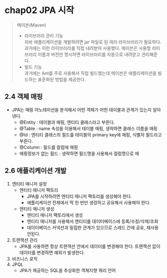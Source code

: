 # chap02 JPA 시작

> 메이븐(Maven)
>- 라이브러리 관리 기능  
>자바 애플리케이션을 개발하려면 jar 파일로 된 여러 라이브러리가 필요하다. 과거에는 이런 라이브러리를 직접 내려받아 사용했다.
>메이븐은 사용할 라이브러리 이름과 버전만 명시하면 라이브러리를 자동으로 내려받고 관리해준다.  
>- 빌드 기능  
>과거에는 Ant를 주로 사용해서 직접 빌드했는데 메이븐은 애플리케이션을 빌드하는 표준화된 방법을 제공한다.  


## 2.4 객체 매핑
- JPA는 매핑 어노테이션을 분석해서 어떤 객체가 어떤 테이블과 관계가 있는지 알아낸다.
    - @Entity : 테이블과 매핑, 엔티티 클래스라고 부른다.
    - @Table : name 속성을 이용해서 테이블 매핑, 생략하면 클래스 이름을 매핑  
    - @Id : 엔티티 클래스의 필드를 테이블의 primary key에 매핑, 식별자 필드라고 부른다. 
    - @Column : 필드를 칼럼에 매핑
    - 매핑정보가 없는 필드 : 생략하면 필드명을 사용해서 컬럼명으로 매
    
## 2.6 애플리케이션 개발  
1. 엔티티 매니저 설정
    - 엔티티 매니저 팩토리  
        - JPA를 시작하려면 엔티티 매니저 팩토리를 생성해야 한다. 
        - 애플리케이션 전체에서 딱 한 번만 생겅하고 공유해서 사용해야 한다.  
    - 엔티티 매니저 생성  
        - 엔티티 매니저 팩토리에서 생성  
        - 엔티티 매니저를 사용해서 엔티티를 데이터베이스에 등록/수정/삭제/조회  
        - 데이터베이스 커넥션과 밀접한 관계가 있으므로 스레드 간에 공유, 재사용 안된다.  
2. 트랜잭션 관리  
    - JPA를 사용하면 항상 트랜잭션 안에서 데이터를 변경해야 한다.  트랜잭션 없이 데이터를 변경하면 예외가 발생한다.  
3. 비즈니스 로직  
4. JPQL
    - JPA가 제공하는 SQL을 추상화한 객체지향 쿼리 언어